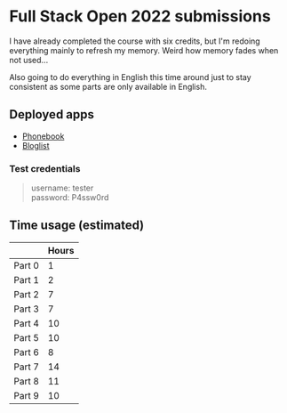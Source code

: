 # Full Stack Open 2022 submissions

I have already completed the course with six credits, but I'm redoing
everything mainly to refresh my memory. Weird how memory fades when not
used...  

Also going to do everything in English this time around just to stay consistent
as some parts are only available in English.  

## Deployed apps

- [Phonebook](https://phonebook.valokoodari.eu/)  
- [Bloglist](https://bloglist.valokoodari.eu/)  

### Test credentials
> username: tester  
> password: P4ssw0rd  


## Time usage (estimated)  

|        | Hours |
|  ---   |  ---  |
| Part 0 | 1     |
| Part 1 | 2     |
| Part 2 | 7     |
| Part 3 | 7     |
| Part 4 | 10    |
| Part 5 | 10    |
| Part 6 | 8     |
| Part 7 | 14    |
| Part 8 | 11    |
| Part 9 | 10    |
